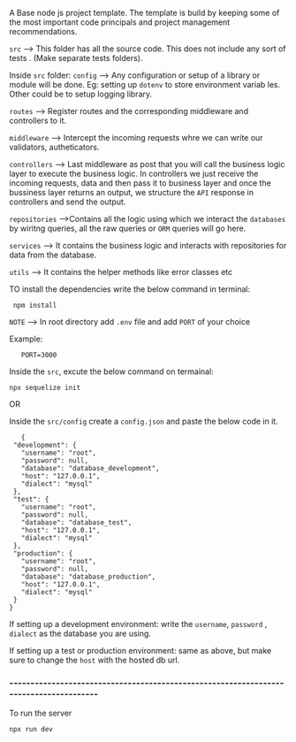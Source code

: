 A Base node js project template. The template is build by keeping some of the most important code principals and project management recommendations.


`src` --> This folder has all the source code. This does not include any sort of tests . (Make separate tests folders).

Inside `src` folder:
`config` --> Any configuration or setup of a library or module will be done.
Eg: setting up `dotenv`  to store environment variab les. Other could be to setup logging library.

`routes` --> Register routes and the corresponding middleware and controllers to it.

`middleware` --> Intercept the incoming requests whre we can write our validators, autheticators.

`controllers` --> Last middleware as post that you will call the business logic layer to execute the business logic. In controllers we just receive the incoming requests, data and then pass it to business layer and once the bussiness layer returns an output, we structure the `API` response in controllers and send the output.

`repositories` -->Contains all the logic using which we interact the `databases` by wiritng queries, all the raw queries or `ORM`
 queries will go here.

 `services` --> It contains the business logic and interacts with repositories for data from the database.

 `utils` --> It contains the helper methods like error classes etc

 TO install the dependencies write the below command in terminal:
 ```
  npm install
 ```  

 `NOTE` --> In root directory add `.env` file and add `PORT` of your choice

 Example:
 ```
    PORT=3000
 ```
  Inside the `src`, excute the below command on termainal:
  ```
  npx sequelize init
  ```
  
  OR 


  Inside the `src/config` create a `config.json` and paste the below code in it.

 ```
    {
  "development": {
    "username": "root",
    "password": null,
    "database": "database_development",
    "host": "127.0.0.1",
    "dialect": "mysql"
  },
  "test": {
    "username": "root",
    "password": null,
    "database": "database_test",
    "host": "127.0.0.1",
    "dialect": "mysql"
  },
  "production": {
    "username": "root",
    "password": null,
    "database": "database_production",
    "host": "127.0.0.1",
    "dialect": "mysql"
  }
}

 ```
If setting up a development environment:
 write the `username`, `password` , `dialect` as the database you are using.

If setting up a test or production environment:
  same as above, but make sure to change the `host` with the hosted db url.

### --------------------------------------------------------------------------------------
To run the server
```
npx run dev

```
